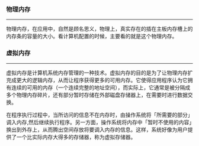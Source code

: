 ### **物理内存**
---

物理内存，在应用中，自然是顾名思义，物理上，真实存在的插在主板内存槽上的内存条的容量的大小。看计算机配置的时候，主要看的就是这个物理内存。

### **虚拟内存**
---

虚拟内存是计算机系统内存管理的一种技术。虚拟内存的目的是为了让物理内存扩充成更大的逻辑内存，从而让程序获得更多的可用内存。它使得应用程序认为它拥有连续的可用的内存（一个连续完整的地址空间），而实际上，它通常是被分隔成多个物理内存碎片，还有部分暂时存储在外部磁盘存储器上，在需要时进行数据交换。

在程序执行过程中，当所访问的信息不在内存时，由操作系统将「所需要的部分」调入内存,然后继续执行程序。另一方面，操作系统将内存中「暂时不使用的内容」换出到外存上，从而腾出空间存放将要调入内存的信息。这样，系统好像为用户提供了一个比实际内存大得多的存储器，称为虚拟存储器。